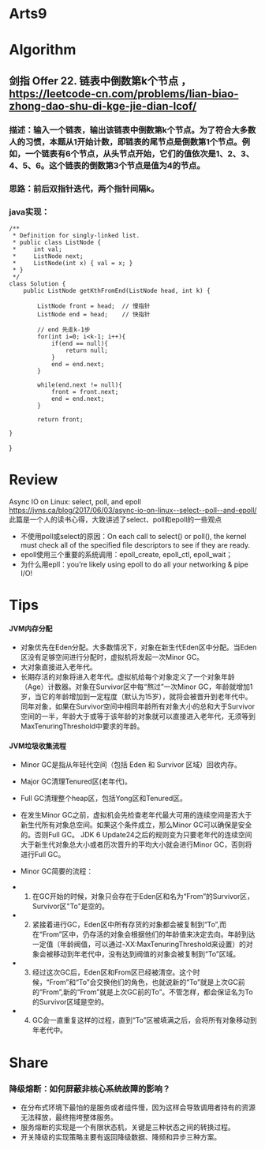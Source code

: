 Arts9
===

# Algorithm
## 剑指 Offer 22. 链表中倒数第k个节点 ，<https://leetcode-cn.com/problems/lian-biao-zhong-dao-shu-di-kge-jie-dian-lcof/>
### 描述：输入一个链表，输出该链表中倒数第k个节点。为了符合大多数人的习惯，本题从1开始计数，即链表的尾节点是倒数第1个节点。例如，一个链表有6个节点，从头节点开始，它们的值依次是1、2、3、4、5、6。这个链表的倒数第3个节点是值为4的节点。
### 思路：前后双指针迭代，两个指针间隔k。
### java实现：
    /**
     * Definition for singly-linked list.
     * public class ListNode {
     *     int val;
     *     ListNode next;
     *     ListNode(int x) { val = x; }
     * }
     */
    class Solution {
        public ListNode getKthFromEnd(ListNode head, int k) {

	    	ListNode front = head;	// 慢指针
	    	ListNode end = head;	// 快指针
	    	
	    	// end 先走k-1步
	    	for(int i=0; i<k-1; i++){
	    		if(end == null){
	    			return null;
	    		}
	    		end = end.next;
	    	}
	    	
	    	while(end.next != null){
	    		front = front.next;
	    		end = end.next;
	    	}
	    	
	    	return front;
	    
    }
}

# Review
Async IO on Linux: select, poll, and epoll
<https://jvns.ca/blog/2017/06/03/async-io-on-linux--select--poll--and-epoll/>  
此篇是一个人的读书心得，大致讲述了select、poll和epoll的一些观点
 - 不使用poll或select的原因：On each call to select() or poll(), the kernel must check all of the specified file descriptors to see if they are ready. 
 - epoll使用三个重要的系统调用：epoll_create, epoll_ctl, epoll_wait；
 - 为什么用epll：you’re likely using epoll to do all your networking & pipe I/O!


# Tips
#### JVM内存分配
- 对象优先在Eden分配。大多数情况下，对象在新生代Eden区中分配。当Eden区没有足够空间进行分配时，虚拟机将发起一次Minor GC。
- 大对象直接进入老年代。
- 长期存活的对象将进入老年代。虚拟机给每个对象定义了一个对象年龄（Age）计数器。对象在Survivor区中每“熬过”一次Minor GC，年龄就增加1岁，当它的年龄增加到一定程度（默认为15岁），就将会被晋升到老年代中。
同年对象，如果在Survivor空间中相同年龄所有对象大小的总和大于Survivor空间的一半，年龄大于或等于该年龄的对象就可以直接进入老年代，无须等到MaxTenuringThreshold中要求的年龄。
#### JVM垃圾收集流程
 - Minor GC是指从年轻代空间（包括 Eden 和 Survivor 区域）回收内存。
 - Major GC清理Tenured区(老年代)。
 - Full GC清理整个heap区，包括Yong区和Tenured区。

 - 在发生Minor GC之前，虚拟机会先检查老年代最大可用的连续空间是否大于新生代所有对象总空间。如果这个条件成立，那么Minor GC可以确保是安全的。否则Full GC。
JDK 6 Update24之后的规则变为只要老年代的连续空间大于新生代对象总大小或者历次晋升的平均大小就会进行Minor GC，否则将进行Full GC。

 - Minor GC简要的流程：
 - 1.	在GC开始的时候，对象只会存在于Eden区和名为“From”的Survivor区，Survivor区"To"是空的。
 - 2.	紧接着进行GC，Eden区中所有存货的对象都会被复制到“To”,而在“From”区中，仍存活的对象会根据他们的年龄值来决定去向。年龄到达一定值（年龄阀值，可以通过-XX:MaxTenuringThreshold来设置）的对象会被移动到年老代中，没有达到阀值的对象会被复制到“To”区域。
 - 3.	经过这次GC后，Eden区和From区已经被清空。这个时候，“From”和“To”会交换他们的角色，也就说新的“To”就是上次GC前的“From”,新的“From”就是上次GC前的To”。不管怎样，都会保证名为To的Survivor区域是空的。
 - 4.	GC会一直重复这样的过程，直到“To”区被填满之后，会将所有对象移动到年老代中。


# Share
### 降级熔断：如何屏蔽非核心系统故障的影响？
 - 在分布式环境下最怕的是服务或者组件慢，因为这样会导致调用者持有的资源无法释放，最终拖垮整体服务。
 - 服务熔断的实现是一个有限状态机，关键是三种状态之间的转换过程。
 - 开关降级的实现策略主要有返回降级数据、降频和异步三种方案。

